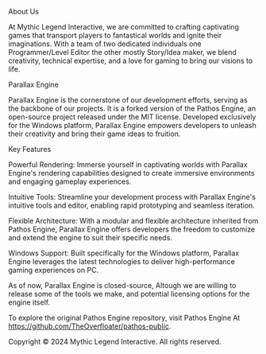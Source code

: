 About Us

At Mythic Legend Interactive, we are committed to crafting captivating games that transport players to fantastical worlds and ignite their imaginations. With a team of two dedicated individuals one Programmer/Level Editor the other mostly Story/Idea maker, we blend creativity, technical expertise, and a love for gaming to bring our visions to life.

Parallax Engine

Parallax Engine is the cornerstone of our development efforts, serving as the backbone of our projects. It is a forked version of the Pathos Engine, an open-source project released under the MIT license. Developed exclusively for the Windows platform, Parallax Engine empowers developers to unleash their creativity and bring their game ideas to fruition.

Key Features

Powerful Rendering: Immerse yourself in captivating worlds with Parallax Engine's rendering capabilities designed to create immersive environments and engaging gameplay experiences.

Intuitive Tools: Streamline your development process with Parallax Engine's intuitive tools and editor, enabling rapid prototyping and seamless iteration.

Flexible Architecture: With a modular and flexible architecture inherited from Pathos Engine, Parallax Engine offers developers the freedom to customize and extend the engine to suit their specific needs.

Windows Support: Built specifically for the Windows platform, Parallax Engine leverages the latest technologies to deliver high-performance gaming experiences on PC.

As of now, Parallax Engine is closed-source, Altough we are willing to release some of the tools we make, and potential licensing options for the engine itself.

To explore the original Pathos Engine repository, visit Pathos Engine At https://github.com/TheOverfloater/pathos-public.

Copyright © 2024 Mythic Legend Interactive. All rights reserved.
